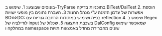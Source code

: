 ﻿בונוסים שבוצעו:
1.
שימוש ב-TryParse בתוכניות בדיקה BlTest/DalTest
2.
הוספת אפשרות של עדכון הזמנה ע"י מנהל החנות
3.
העברת נתונים בין מופעי ישויות BO⇔DO:
בנייה ושימוש במתודות הרחבה גנריות עם reflection 
4.
שימוש ב Regex לודילציה של input בשכבת התצוגה
5.
שכלול של DalConfig שמאפשר שימוש במחלקה ו namespace שונים מהברירת מחדל באמצעות תויות